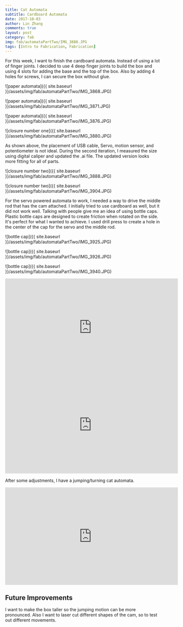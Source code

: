 ```yaml
---
title: Cat Automata
subtitle: Cardboard Automata
date: 2017-10-03
author: Lin Zhang
comments: true
layout: post
category: fab
img: fab/automataPartTwo/IMG_3888.JPG
tags: [Intro to Fabrication, Fabrication]
---
```


For this week, I want to finish the cardboard automata. Instead of using a lot of finger joints. I decided to use 4 deep finger joints to build the box and using 4 slots for adding the base and the top of the box. Also by adding 4 holes for screws, I can secure the box without glue.

![paper automata]({{ site.baseurl }}/assets/img/fab/automataPartTwo/IMG_3868.JPG)

![paper automata]({{ site.baseurl }}/assets/img/fab/automataPartTwo/IMG_3871.JPG)

![paper automata]({{ site.baseurl }}/assets/img/fab/automataPartTwo/IMG_3876.JPG)

![closure number one]({{ site.baseurl }}/assets/img/fab/automataPartTwo/IMG_3880.JPG)

As shown above, the placement of USB cable, Servo, motion sensor, and potentiometer is not ideal. During the second iteration, I measured the size using digital caliper and updated the .ai file. The updated version looks more fitting for all of parts.

![closure number two]({{ site.baseurl }}/assets/img/fab/automataPartTwo/IMG_3888.JPG)

![closure number two]({{ site.baseurl }}/assets/img/fab/automataPartTwo/IMG_3904.JPG)

For the servo powered automata to work, I needed a way to drive the middle rod that has the cam attached. I initially tried to use cardboard as well, but it did not work well. Talking with people give me an idea of using bottle caps. Plastic bottle caps are designed to create friction when rotated on the side. It's perfect for what I wanted to achieve. I used drill press to create a hole in the center of the cap for the servo and the middle rod.

![bottle cap]({{ site.baseurl }}/assets/img/fab/automataPartTwo/IMG_3925.JPG)

![bottle cap]({{ site.baseurl }}/assets/img/fab/automataPartTwo/IMG_3926.JPG)

![bottle cap]({{ site.baseurl }}/assets/img/fab/automataPartTwo/IMG_3940.JPG)


<iframe width="560" height="315" src="https://www.youtube.com/embed/9XgNKzxj63Y" frameborder="0" allowfullscreen></iframe>

<iframe width="560" height="315" src="https://www.youtube.com/embed/WcWwVo5aOys" frameborder="0" allowfullscreen></iframe>


After some adjustments, I have a jumping/turning cat automata.

<iframe width="560" height="315" src="https://www.youtube.com/embed/nnEQ7wvQ17I" frameborder="0" allowfullscreen></iframe>


## Future Improvements

I want to make the box taller so the jumping motion can be more pronounced. Also I want to laser cut different shapes of the cam, so to test out different movements.
